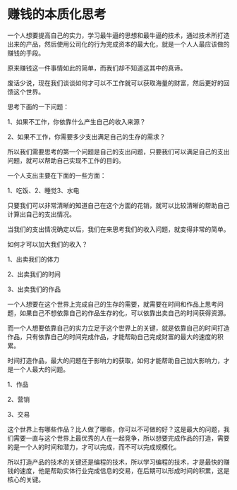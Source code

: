# 赚钱的本质化思考

一个人想要提高自己的实力，学习最牛逼的思想和最牛逼的技术，通过技术所打造出来的产品，然后使用公司化的行为完成资本的最大化，就是一个人人最应该做的赚钱的手段。

原来赚钱这一件事情如此的简单，而我们却不知道这其中的真谛。

废话少说，现在我们谈谈如何才可以不工作就可以获取海量的财富，然后更好的回馈这个世界。

思考下面的一下问题：

1、如果不工作，你依靠什么产生自己的收入来源？

2、如果不工作，你需要多少支出满足自己的生存的需求？

所以我们需要思考的第一个问题是自己的支出问题，只要我们可以满足自己的支出问题，就可以帮助自己实现不工作的目的。

一个人支出主要在下面的一些方面：

1、吃饭、2、睡觉3、水电

只要我们可以非常清晰的知道自己在这个方面的花销，就可以比较清晰的帮助自己计算出自己的支出情况。

当我们的支出情况确定以后，我们在来思考我们的收入问题，就变得非常的简单。

如何才可以加大我们的收入？

1、出卖我们的体力

2、出卖我们的时间

3、出卖我们的作品

一个人想要在这个世界上完成自己的生存的需要，就需要在时间和作品上思考问题，如果自己不想依靠自己的作品生存的化，可以依靠出卖自己的时间获得资源。

而一个人想要依靠自己的实力立足于这个世界上的关键，就是依靠自己的时间打造作品，只有依靠自己的时间完成作品，才能帮助自己完成财富的最大的速度的积累。

时间打造作品，最大的问题在于影响力的获取，如何才能帮助自己加大影响力，才是一个人最大的问题。

1、作品

2、营销

3、交易

这个世界上有哪些作品？比人做了哪些，你可以不可做的好？这是最大的问题，我们需要一直与这个世界上最优秀的人在一起竞争，所以想要完成作品的打造，需要的是一个人的时间和潜力，才可以完成，而不可以完成规模化。

所以打造产品的技术的关键还是编程的技术，所以学习编程的技术，才是最快的赚钱的速度，他是帮助实体行业完成信息的交易，在后期可以形成时间的积累，这是核心的关键。
